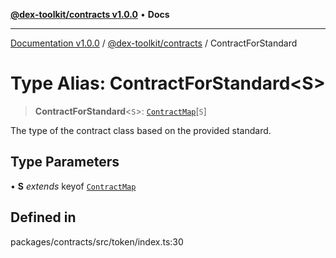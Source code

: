 [**@dex-toolkit/contracts v1.0.0**](../README.md) • **Docs**

***

[Documentation v1.0.0](../../../packages.md) / [@dex-toolkit/contracts](../README.md) / ContractForStandard

# Type Alias: ContractForStandard\<S\>

> **ContractForStandard**\<`S`\>: [`ContractMap`](ContractMap.md)\[`S`\]

The type of the contract class based on the provided standard.

## Type Parameters

• **S** *extends* keyof [`ContractMap`](ContractMap.md)

## Defined in

packages/contracts/src/token/index.ts:30
